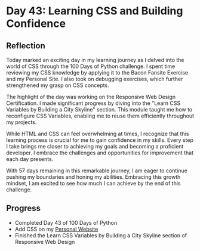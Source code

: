 # Day 43: Learning CSS and Building Confidence

## Reflection

Today marked an exciting day in my learning journey as I delved into the world of CSS through the 100 Days of Python challenge. I spent time reviewing my CSS knowledge by applying it to the Bacon Fansite Exercise and my Personal Site. I also took on debugging exercises, which further strengthened my grasp on CSS concepts.

The highlight of the day was working on the Responsive Web Design Certification. I made significant progress by diving into the "Learn CSS Variables by Building a City Skyline" section. This module taught me how to reconfigure CSS Variables, enabling me to reuse them efficiently throughout my projects.

While HTML and CSS can feel overwhelming at times, I recognize that this learning process is crucial for me to gain confidence in my skills. Every step I take brings me closer to achieving my goals and becoming a proficient developer. I embrace the challenges and opportunities for improvement that each day presents.

With 57 days remaining in this remarkable journey, I am eager to continue pushing my boundaries and honing my abilities. Embracing this growth mindset, I am excited to see how much I can achieve by the end of this challenge.

## Progress

- Completed Day 43 of 100 Days of Python
- Add CSS on my [Personal Website](https://github.com/johnivanpuayap/PersonalSite)
- Finished the Learn CSS Variables by Building a City Skyline section of Responsive Web Design
